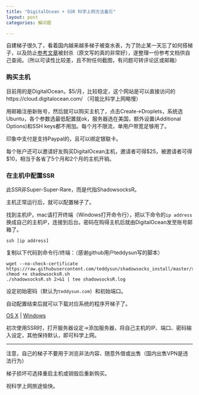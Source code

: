 ```yaml
---
title: "DigitalOcean + SSR 科学上网方法备忘"
layout: post
categories: 解问题

---
```


自建梯子很久了，看着国内越来越多梯子被查水表，为了防止某一天忘了如何搭梯子，以及防止[参考文章](https://jasper-1024.github.io/2016/06/26/VPS%E7%A7%91%E5%AD%A6%E4%B8%8A%E7%BD%91%E6%95%99%E7%A8%8B%E7%B3%BB%E5%88%97/)被封杀（原文写的真的非常好），遂整理一份参考文档供自己查阅。（所以可读性比较差，且不附任何截图，有问题可转评论区或邮箱）

<!--more-->

### 购买主机

目前用的是DigitalOcean，$5/月，比较稳定，这个网站是可以直接访问的https://cloud.digitalocean.com/ （可能比科学上网略慢）

用邮箱注册新账号，然后就可以购买主机了，点击Create->Droplets，系统选Ubuntu，各个参数选最低配置就ok，服务器选在美国，额外设置(Additional Options)和SSH keys都不用加。每个月不限流，单用户带宽足够用了。

印象中支付是支持Paypal的，且可以绑定银联卡。

每个账户还可以邀请好友购买DigitalOcean主机，邀请者可得\$25，被邀请者可得\$10，相当于各省了5个月和2个月的主机开销。

### 在主机中配置SSR

此SSR非Super-Super-Rare，而是代指ShadowsocksR。

主机正常运行后，就可以配置梯子了。

找到主机IP，mac请打开终端（Windows打开命令行），把以下命令的`ip address`换成自己的主机IP，连接到后台。密码在购得主机后就由DigitalOcean发至账号邮箱了。

```
ssh [ip address]
```

复制以下代码到命令行/终端：（感谢github用户teddysun写的脚本）

```
wget --no-check-certificate https://raw.githubusercontent.com/teddysun/shadowsocks_install/master/shadowsocksR.sh
chmod +x shadowsocksR.sh
./shadowsocksR.sh 2>&1 | tee shadowsocksR.log
```

设定初始密码（默认为`teddysun.com`）和初始端口。

自动配置结束后就可以下载对应系统的程序开梯子了。

[OS X](https://github.com/shadowsocks/shadowsocks-iOS/releases) | [Windows](https://github.com/shadowsocks/shadowsocks-windows/releases)

初次使用SSR时，打开服务器设定->添加服务器，将自己主机的IP、端口、密码输入设定，其他保持默认，即可科学上网。

---

注意，自己的梯子不要用于浏览非法内容、随意外借或出售（国内出售VPN是违法行为）

梯子损坏可选择重启主机或销毁后重新购买。

祝科学上网旅途愉快。